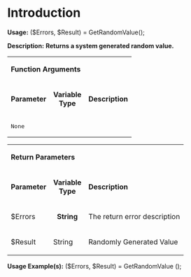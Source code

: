# Introduction

**Usage:** 
($Errors, $Result) = GetRandomValue();

**Description:** **Returns a system generated random value.** 

<table class="confluenceTable"><tbody><tr><td colspan="3" class="confluenceTd"><p><strong>Function Arguments</strong></p></td></tr><tr><td class="confluenceTd"><p><strong>Parameter</strong></p></td><td class="confluenceTd"><p align="center"><strong>Variable</strong><br /> <strong>Type</strong></p></td><td class="confluenceTd"><p><strong>Description</strong></p></td></tr><tr><td class="confluenceTd"><pre>None</pre></td><td class="confluenceTd"> </td><td class="confluenceTd"> </td></tr></tbody></table>


<table class="confluenceTable"><tbody><tr><td colspan="3" class="confluenceTd"><p><strong>Return Parameters</strong></p></td></tr><tr><td class="confluenceTd"><p><strong>Parameter</strong></p></td><td class="confluenceTd"><p align="center"><strong>Variable</strong><br /> <strong>Type</strong></p></td><td class="confluenceTd"><p><strong>Description</strong></p></td></tr><tr><td class="confluenceTd"><p>$Errors</p></td><td class="confluenceTd"><p align="center"><strong>String</strong></p></td><td class="confluenceTd"><p>The return error description</p></td></tr><tr><td class="confluenceTd"><p>$Result</p></td><td class="confluenceTd"><p>String</p></td><td class="confluenceTd"><p>Randomly Generated Value</p></td></tr></tbody></table>


**Usage Example(s):** 
($Errors, $Result) = GetRandomValue ();
